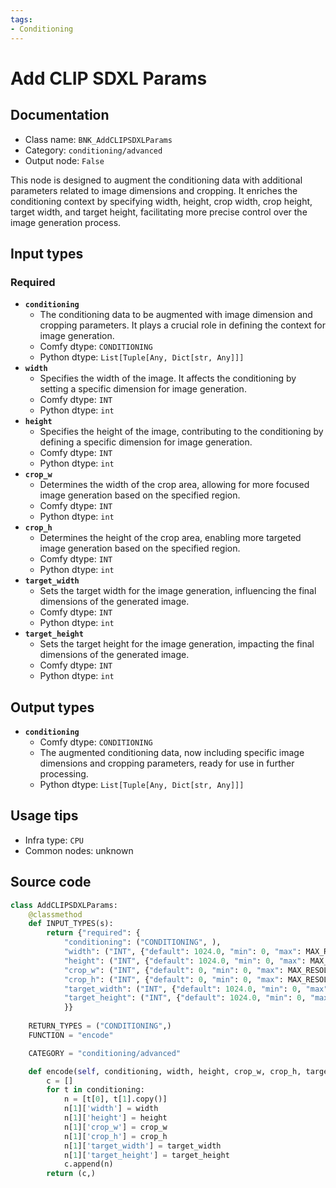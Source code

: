 ```yaml
---
tags:
- Conditioning
---
```


# Add CLIP SDXL Params
## Documentation
- Class name: `BNK_AddCLIPSDXLParams`
- Category: `conditioning/advanced`
- Output node: `False`

This node is designed to augment the conditioning data with additional parameters related to image dimensions and cropping. It enriches the conditioning context by specifying width, height, crop width, crop height, target width, and target height, facilitating more precise control over the image generation process.
## Input types
### Required
- **`conditioning`**
    - The conditioning data to be augmented with image dimension and cropping parameters. It plays a crucial role in defining the context for image generation.
    - Comfy dtype: `CONDITIONING`
    - Python dtype: `List[Tuple[Any, Dict[str, Any]]]`
- **`width`**
    - Specifies the width of the image. It affects the conditioning by setting a specific dimension for image generation.
    - Comfy dtype: `INT`
    - Python dtype: `int`
- **`height`**
    - Specifies the height of the image, contributing to the conditioning by defining a specific dimension for image generation.
    - Comfy dtype: `INT`
    - Python dtype: `int`
- **`crop_w`**
    - Determines the width of the crop area, allowing for more focused image generation based on the specified region.
    - Comfy dtype: `INT`
    - Python dtype: `int`
- **`crop_h`**
    - Determines the height of the crop area, enabling more targeted image generation based on the specified region.
    - Comfy dtype: `INT`
    - Python dtype: `int`
- **`target_width`**
    - Sets the target width for the image generation, influencing the final dimensions of the generated image.
    - Comfy dtype: `INT`
    - Python dtype: `int`
- **`target_height`**
    - Sets the target height for the image generation, impacting the final dimensions of the generated image.
    - Comfy dtype: `INT`
    - Python dtype: `int`
## Output types
- **`conditioning`**
    - Comfy dtype: `CONDITIONING`
    - The augmented conditioning data, now including specific image dimensions and cropping parameters, ready for use in further processing.
    - Python dtype: `List[Tuple[Any, Dict[str, Any]]]`
## Usage tips
- Infra type: `CPU`
- Common nodes: unknown


## Source code
```python
class AddCLIPSDXLParams:
    @classmethod
    def INPUT_TYPES(s):
        return {"required": {
            "conditioning": ("CONDITIONING", ),
            "width": ("INT", {"default": 1024.0, "min": 0, "max": MAX_RESOLUTION}),
            "height": ("INT", {"default": 1024.0, "min": 0, "max": MAX_RESOLUTION}),
            "crop_w": ("INT", {"default": 0, "min": 0, "max": MAX_RESOLUTION}),
            "crop_h": ("INT", {"default": 0, "min": 0, "max": MAX_RESOLUTION}),
            "target_width": ("INT", {"default": 1024.0, "min": 0, "max": MAX_RESOLUTION}),
            "target_height": ("INT", {"default": 1024.0, "min": 0, "max": MAX_RESOLUTION}),
            }}
    
    RETURN_TYPES = ("CONDITIONING",)
    FUNCTION = "encode"

    CATEGORY = "conditioning/advanced"

    def encode(self, conditioning, width, height, crop_w, crop_h, target_width, target_height):
        c = []
        for t in conditioning:
            n = [t[0], t[1].copy()]
            n[1]['width'] = width
            n[1]['height'] = height
            n[1]['crop_w'] = crop_w
            n[1]['crop_h'] = crop_h
            n[1]['target_width'] = target_width
            n[1]['target_height'] = target_height
            c.append(n)
        return (c,)

```

